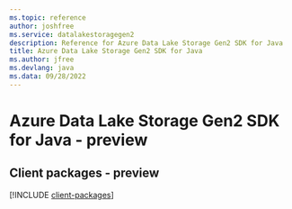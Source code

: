 ```yaml
---
ms.topic: reference
author: joshfree
ms.service: datalakestoragegen2
description: Reference for Azure Data Lake Storage Gen2 SDK for Java
title: Azure Data Lake Storage Gen2 SDK for Java
ms.author: jfree
ms.devlang: java
ms.data: 09/28/2022
---
```

# Azure Data Lake Storage Gen2 SDK for Java - preview

## Client packages - preview
[!INCLUDE [client-packages](data-lake-storage-gen2-client-index.md)]